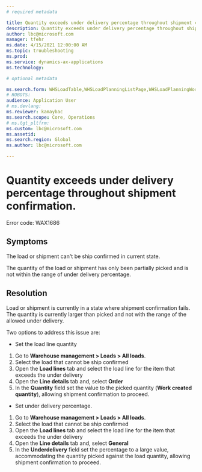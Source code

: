 ```yaml
---
# required metadata

title: Quantity exceeds under delivery percentage throughout shipment confirmation.
description: Quantity exceeds under delivery percentage throughout shipment confirmation.
author: lbc@microsoft.com
manager: tfehr
ms.date: 4/15/2021 12:00:00 AM
ms.topic: troubleshooting
ms.prod: 
ms.service: dynamics-ax-applications
ms.technology: 

# optional metadata

ms.search.form: WHSLoadTable,WHSLoadPlanningListPage,WHSLoadPlanningWorkbench,WHSTransportLoad,WHSShipPlanningListPage,WHSShipmentDetails,WHSWorkTable,WHSWorkTableListPage
# ROBOTS: 
audience: Application User
# ms.devlang: 
ms.reviewer: kamaybac
ms.search.scope: Core, Operations
# ms.tgt_pltfrm: 
ms.custom: lbc@microsoft.com
ms.assetid: 
ms.search.region: Global
ms.author: lbc@microsoft.com

---
```


# Quantity exceeds under delivery percentage throughout shipment confirmation.

Error code: WAX1686



## Symptoms
The load or shipment can't be ship confirmed in current state.

The quantity of the load or shipment has only been partially picked and is not within the range of under delivery percentage.




## Resolution
Load or shipment is currently in a state where shipment confirmation fails. The quantity is currently larger than picked and not with the range of the allowed under delivery.

Two options to address this issue are:

- Set the load line quantity 
1. Go to **Warehouse management \> Loads \> All loads**.
1. Select the load that cannot be ship confirmed
1. Open the **Load lines** tab and select the load line for the item that exceeds the under delivery
1. Open the **Line details** tab and, select **Order**
1. In the **Quantity** field set the value to the picked quantity (**Work created quantity**), allowing shipment confirmation to proceed.

- Set under delivery percentage.
1. Go to **Warehouse management \> Loads \> All loads**.
1. Select the load that cannot be ship confirmed
1. Open the **Load lines** tab and select the load line for the item that exceeds the under delivery
1. Open the **Line details** tab and, select **General**
1. In the **Underdelivery** field set the percentage to a large value, accommodating the quantity picked against the load quantity, allowing shipment confirmation to proceed.



